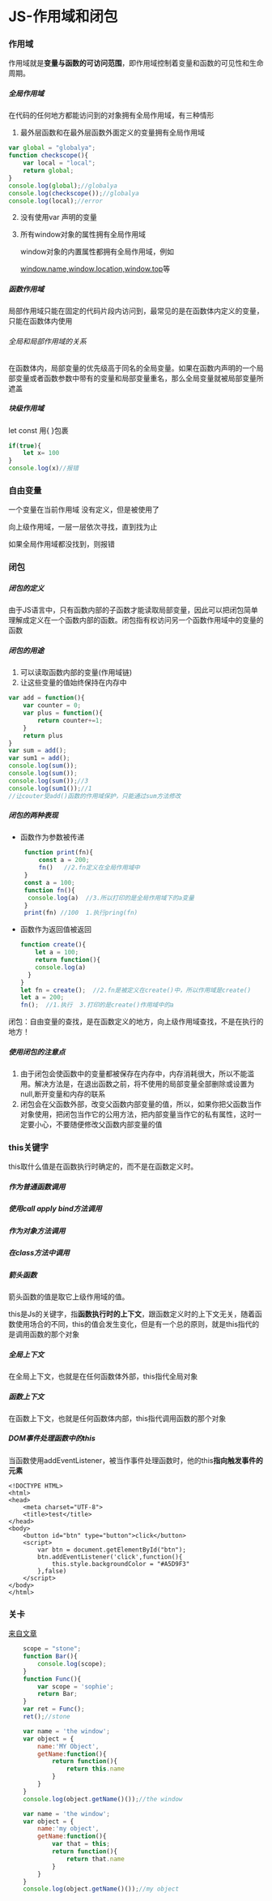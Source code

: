 # JS-作用域和闭包

### 作用域

作用域就是**变量与函数的可访问范围**，即作用域控制着变量和函数的可见性和生命周期。

##### 全局作用域

在代码的任何地方都能访问到的对象拥有全局作用域，有三种情形

1. 最外层函数和在最外层函数外面定义的变量拥有全局作用域

```javascript
var global = "globalya";
function checkscope(){
    var local = "local";
    return global;
}
console.log(global);//globalya
console.log(checkscope());//globalya
console.log(local);//error
```

2. 没有使用var 声明的变量

3. 所有window对象的属性拥有全局作用域

   window对象的内置属性都拥有全局作用域，例如

   <u>window.name,window.location,window.top</u>等

##### 函数作用域

局部作用域只能在固定的代码片段内访问到，最常见的是在函数体内定义的变量，只能在函数体内使用

###### 全局和局部作用域的关系

在函数体内，局部变量的优先级高于同名的全局变量。如果在函数内声明的一个局部变量或者函数参数中带有的变量和局部变量重名，那么全局变量就被局部变量所遮盖

##### 块级作用域

let const 用{ }包裹

```javascript
if(true){
	let x= 100
}
console.log(x)//报错
```



### 自由变量

一个变量在当前作用域 没有定义，但是被使用了

向上级作用域，一层一层依次寻找，直到找为止

如果全局作用域都没找到，则报错

### 闭包

##### 闭包的定义

由于JS语言中，只有函数内部的子函数才能读取局部变量，因此可以把闭包简单理解成定义在一个函数内部的函数。闭包指有权访问另一个函数作用域中的变量的函数

##### 闭包的用途

1. 可以读取函数内部的变量(作用域链)
2. 让这些变量的值始终保持在内存中

```javascript
var add = function(){
    var counter = 0;
    var plus = function(){
        return counter+=1;
    }
    return plus
}
var sum = add();
var sum1 = add();
console.log(sum());
console.log(sum());
console.log(sum());//3
console.log(sum1());//1
//让couter受add()函数的作用域保护，只能通过sum方法修改
```

##### 闭包的两种表现

* 函数作为参数被传递

  ```javascript
   function print(fn){
       const a = 200;
       fn()   //2.fn定义在全局作用域中
   }
   const a = 100;
   function fn(){
   	console.log(a)  //3.所以打印的是全局作用域下的a变量
   }
   print(fn) //100  1.执行pring(fn)
  ```

* 函数作为返回值被返回

  ```javascript
  function create(){
      let a = 100;
      return function(){
      console.log(a)
  	}
  }
  let fn = create();  //2.fn是被定义在create()中，所以作用域是create()
  let a = 200;
  fn();  //1.执行  3.打印的是create()作用域中的a
  ```

闭包：自由变量的查找，是在函数定义的地方，向上级作用域查找，不是在执行的地方！

##### 使用闭包的注意点

1. 由于闭包会使函数中的变量都被保存在内存中，内存消耗很大，所以不能滥用。解决方法是，在退出函数之前，将不使用的局部变量全部删除或设置为null,断开变量和内存的联系
2. 闭包会在父函数外部，改变父函数内部变量的值，所以，如果你把父函数当作对象使用，把闭包当作它的公用方法，把内部变量当作它的私有属性，这时一定要小心，不要随便修改父函数内部变量的值

### this关键字

this取什么值是在函数执行时确定的，而不是在函数定义时。

##### 作为普通函数调用

##### 使用call apply bind方法调用

##### 作为对象方法调用

##### 在class方法中调用

##### 箭头函数

箭头函数的值是取它上级作用域的值。

this是Js的关键字，指**函数执行时的上下文**，跟函数定义时的上下文无关，随着函数使用场合的不同，this的值会发生变化，但是有一个总的原则，就是this指代的是调用函数的那个对象

##### 全局上下文

在全局上下文，也就是在任何函数体外部，this指代全局对象

##### 函数上下文

在函数上下文，也就是任何函数体内部，this指代调用函数的那个对象

##### DOM事件处理函数中的this

当函数使用addEventListener，被当作事件处理函数时，他的this**指向触发事件的元素**

```
<!DOCTYPE HTML>
<html>
<head>
    <meta charset="UTF-8">
    <title>test</title>
</head>
<body>
    <button id="btn" type="button">click</button>
    <script>
        var btn = document.getElementById("btn");
        btn.addEventListener('click',function(){
            this.style.backgroundColor = "#A5D9F3"
        },false)
    </script>
</body>
</html>
```

### 关卡

[来自文章](https://github.com/stone0090/javascript-lessons/tree/master/2.4-Scope&Closure)

```javascript
    scope = "stone";
    function Bar(){
        console.log(scope);
    }
    function Func(){
        var scope = 'sophie';
        return Bar;
    }
    var ret = Func();
    ret();//stone

    var name = 'the window';
    var object = {
        name:'MY Object',
        getName:function(){
            return function(){
                return this.name
            }
        }
    }
    console.log(object.getName()());//the window

    var name = 'the window';
    var object = {
        name:'my object',
        getName:function(){
            var that = this;
            return function(){
                return that.name
            }
        }
    }
    console.log(object.getName()());//my object
```

